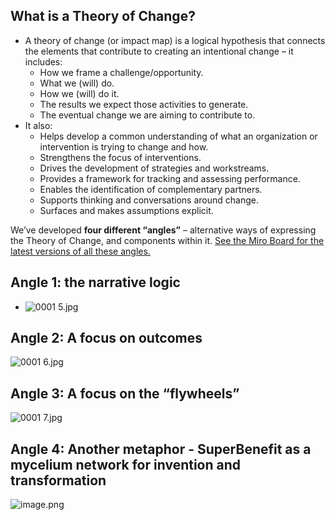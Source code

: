 ## What is a Theory of Change?
- A theory of change (or impact map) is a logical hypothesis that connects the elements that contribute to creating an intentional change – it includes:
	- How we frame a challenge/opportunity.
	- What we (will) do.
	- How we (will) do it.
	- The results we expect those activities to generate.
	- The eventual change we are aiming to contribute to.
- It also:
	- Helps develop a common understanding of what an organization or intervention is trying to change and how.
	- Strengthens the focus of interventions.
	- Drives the development of strategies and workstreams.
	- Provides a framework for tracking and assessing performance.
	- Enables the identification of complementary partners.
	- Supports thinking and conversations around change.
	- Surfaces and makes assumptions explicit.

We’ve developed **four different “angles”** – alternative ways of expressing the Theory of Change, and components within it. [See the Miro Board for the latest versions of all these angles.](https://miro.com/app/board/uXjVOL6uwCw=/)
## Angle 1: the narrative logic
- ![0001 5.jpg](aebb2fe2-3edd-478f-8b57-f50ac075c772.jpg)


## Angle 2: A focus on outcomes
![0001 6.jpg](84f89596-a476-41af-aa5d-d0223c88bcff%201.jpg)
## Angle 3: A focus on the “flywheels”
![0001 7.jpg](66944bc5-e67c-4cfa-ad1d-69deb25dbf21.jpg)
## Angle 4: Another metaphor - SuperBenefit as a mycelium network for invention and transformation
![image.png](07c2afe8-6638-4cc3-aab5-efe3d65a6e19%201.png)

